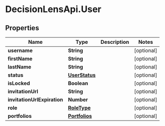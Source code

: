# DecisionLensApi.User

## Properties
Name | Type | Description | Notes
------------ | ------------- | ------------- | -------------
**username** | **String** |  | [optional] 
**firstName** | **String** |  | [optional] 
**lastName** | **String** |  | [optional] 
**status** | [**UserStatus**](UserStatus.md) |  | [optional] 
**isLocked** | **Boolean** |  | [optional] 
**invitationUrl** | **String** |  | [optional] 
**invitationUrlExpiration** | **Number** |  | [optional] 
**role** | [**RoleType**](RoleType.md) |  | [optional] 
**portfolios** | [**Portfolios**](Portfolios.md) |  | [optional] 


